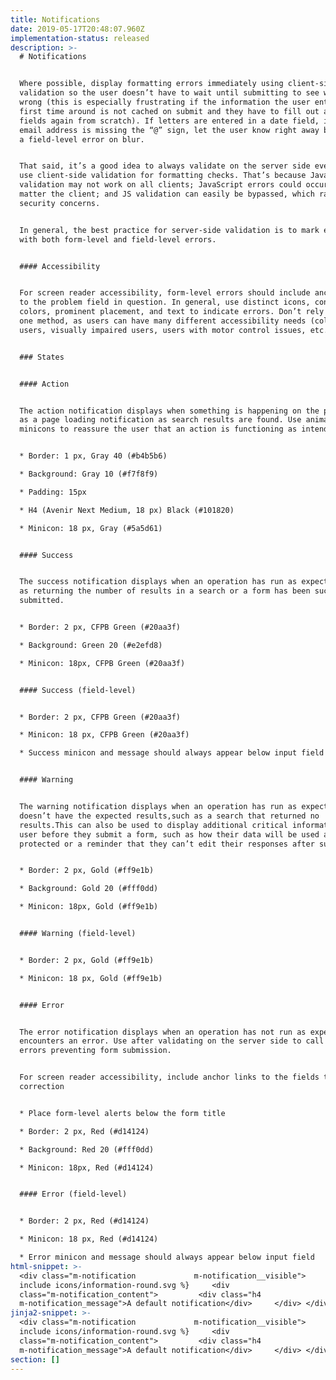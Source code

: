 ```yaml
---
title: Notifications
date: 2019-05-17T20:48:07.960Z
implementation-status: released
description: >-
  # Notifications


  Where possible, display formatting errors immediately using client-side
  validation so the user doesn’t have to wait until submitting to see what went
  wrong (this is especially frustrating if the information the user enters the
  first time around is not cached on submit and they have to fill out all the
  fields again from scratch). If letters are entered in a date field, if an
  email address is missing the “@” sign, let the user know right away by showing
  a field-level error on blur.


  That said, it’s a good idea to always validate on the server side even if you
  use client-side validation for formatting checks. That’s because JavaScript
  validation may not work on all clients; JavaScript errors could occur no
  matter the client; and JS validation can easily be bypassed, which raises
  security concerns.


  In general, the best practice for server-side validation is to mark errors
  with both form-level and field-level errors.


  #### Accessibility


  For screen reader accessibility, form-level errors should include anchor links
  to the problem field in question. In general, use distinct icons, contrasting
  colors, prominent placement, and text to indicate errors. Don’t rely on just
  one method, as users can have many different accessibility needs (color blind
  users, visually impaired users, users with motor control issues, etc.).


  ### States


  #### Action


  The action notification displays when something is happening on the page, such
  as a page loading notification as search results are found. Use animated
  minicons to reassure the user that an action is functioning as intended.


  * Border: 1 px, Gray 40 (#b4b5b6)

  * Background: Gray 10 (#f7f8f9)

  * Padding: 15px

  * H4 (Avenir Next Medium, 18 px) Black (#101820)

  * Minicon: 18 px, Gray (#5a5d61)


  #### Success


  The success notification displays when an operation has run as expected, such
  as returning the number of results in a search or a form has been successfully
  submitted.


  * Border: 2 px, CFPB Green (#20aa3f)

  * Background: Green 20 (#e2efd8)

  * Minicon: 18px, CFPB Green (#20aa3f)


  #### Success (field-level)


  * Border: 2 px, CFPB Green (#20aa3f)

  * Minicon: 18 px, CFPB Green (#20aa3f)

  * Success minicon and message should always appear below input field


  #### Warning


  The warning notification displays when an operation has run as expected, but
  doesn’t have the expected results,such as a search that returned no
  results.This can also be used to display additional critical information to a
  user before they submit a form, such as how their data will be used and
  protected or a reminder that they can’t edit their responses after submitting.


  * Border: 2 px, Gold (#ff9e1b)

  * Background: Gold 20 (#fff0dd)

  * Minicon: 18px, Gold (#ff9e1b)


  #### Warning (field-level)


  * Border: 2 px, Gold (#ff9e1b)

  * Minicon: 18 px, Gold (#ff9e1b)


  #### Error


  The error notification displays when an operation has not run as expected and
  encounters an error. Use after validating on the server side to call out input
  errors preventing form submission.


  For screen reader accessibility, include anchor links to the fields that need
  correction


  * Place form-level alerts below the form title

  * Border: 2 px, Red (#d14124)

  * Background: Red 20 (#fff0dd)

  * Minicon: 18px, Red (#d14124)


  #### Error (field-level)


  * Border: 2 px, Red (#d14124)

  * Minicon: 18 px, Red (#d14124)

  * Error minicon and message should always appear below input field
html-snippet: >-
  <div class="m-notification             m-notification__visible">     {%
  include icons/information-round.svg %}     <div
  class="m-notification_content">         <div class="h4
  m-notification_message">A default notification</div>     </div> </div>
jinja2-snippet: >-
  <div class="m-notification             m-notification__visible">     {%
  include icons/information-round.svg %}     <div
  class="m-notification_content">         <div class="h4
  m-notification_message">A default notification</div>     </div> </div>
section: []
---
```


